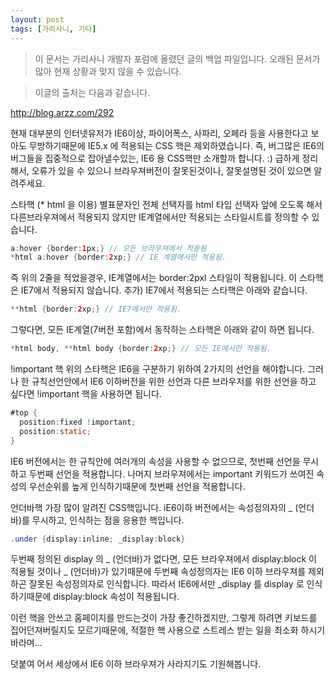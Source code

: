 ```yaml
---
layout: post
tags: [가리사니, 기타]
---
```


> 이 문서는 가리사니 개발자 포럼에 올렸던 글의 백업 파일입니다.
오래된 문서가 많아 현재 상황과 맞지 않을 수 있습니다.



> 이글의 출처는 다음과 같습니다.
>
http://blog.arzz.com/292


현재 대부분의 인터넷유저가 IE6이상, 파이어폭스, 사파리, 오페라 등을 사용한다고 보아도 무방하기때문에 IE5.x 에 적용되는 CSS 핵은 제외하였습니다.
즉, 버그많은 IE6의 버그들을 집중적으로 잡아낼수있는, IE6 용 CSS핵만 소개할까 합니다. :)
급하게 정리해서, 오류가 있을 수 있으니 브라우져버전이 잘못된것이나, 잘못설명된 것이 있으면 알려주세요.

스타핵 (* html 을 이용)
별표문자인 전체 선택자를 html 타입 선택자 앞에 오도록 해서 다른브라우져에서 적용되지 않지만 IE계열에서만 적용되는 스타일시트를 정의할 수 있습니다.

``` java
a:hover {border:1px;} // 모든 브라우져에서 적용됨
*html a:hover {border:2xp;} // IE 계열에서만 적용됨.
```

즉 위의 2줄을 적었을경우, IE계열에서는 border:2pxl 스타일이 적용됩니다.
이 스타핵은 IE7에서 적용되지 않습니다.
추가) IE7에서 적용되는 스타핵은 아래와 같습니다.

``` java
**html {border:2xp;} // IE7에서만 적용됨.
```

그렇다면, 모든 IE계열(7버전 포함)에서 동작하는 스타핵은 아래와 같이 하면 됩니다.

``` java
*html body, **html body {border:2xp;} // 모든 IE에서만 적용됨.
```


!important 핵
위의 스타핵은 IE6을 구분하기 위하여 2가지의 선언을 해야합니다. 그러나 한 규칙선언안에서 IE6 이하버전을 위한 선언과 다른 브라우저를 위한 선언을 하고 싶다면 !important 핵을 사용하면 됩니다.

``` java
#top {
  position:fixed !important;
  position:static;
}
```

IE6 버전에서는 한 규칙안에 여러개의 속성을 사용할 수 없으므로, 첫번째 선언을 무시하고 두번째 선언을 적용합니다.
나머지 브라우져에서는 important 키워드가 쓰여진 속성의 우선순위를 높게 인식하기때문에 첫번째 선언을 적용합니다.



언더바핵
가장 많이 알려진 CSS핵입니다.
iE6이하 버전에서는 속성정의자의 _ (언더바)를 무시하고, 인식하는 점을 응용한 핵입니다.

``` java
.under {display:inline; _display:block}
```

두번째 정의된 display 의 _ (언더바)가 없다면, 모든 브라우져에서 display:block 이 적용될 것이나 _ (언더바)가 있기때문에 두번째 속성정의자는 IE6 이하 브라우져를 제외하곤 잘못된 속성정의자로 인식합니다.
따라서 IE6에서만 _display 를 display 로 인식하기때문에 display:block 속성이 적용됩니다.




이런 핵을 안쓰고 홈페이지를 만드는것이 가장 좋긴하겠지만, 그렇게 하려면 키보드를 집어던져버릴지도 모르기때문에, 적절한 핵 사용으로 스트레스 받는 일을 최소화 하시기 바라며...

덧붙여 어서 세상에서 IE6 이하 브라우져가 사라지기도 기원해봅니다.